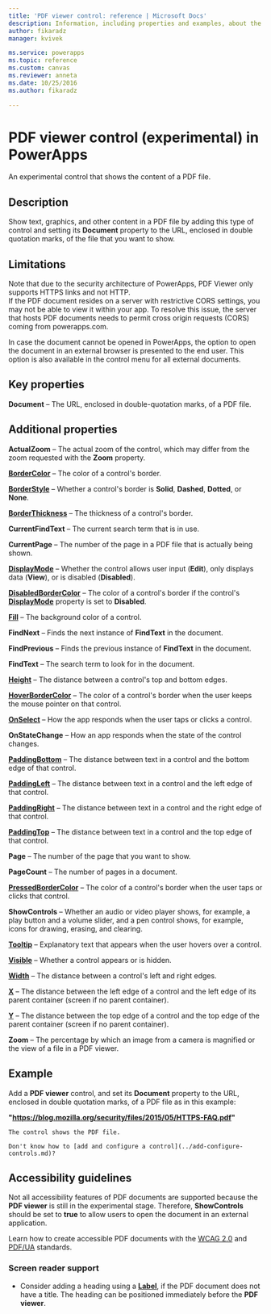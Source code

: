 ```yaml
---
title: 'PDF viewer control: reference | Microsoft Docs'
description: Information, including properties and examples, about the PDF viewer control
author: fikaradz
manager: kvivek

ms.service: powerapps
ms.topic: reference
ms.custom: canvas
ms.reviewer: anneta
ms.date: 10/25/2016
ms.author: fikaradz

---
```

# PDF viewer control (experimental) in PowerApps
An experimental control that shows the content of a PDF file.

## Description
Show text, graphics, and other content in a PDF file by adding this type of control and setting its **Document** property to the URL, enclosed in double quotation marks, of the file that you want to show.

## Limitations
Note that due to the security architecture of PowerApps, PDF Viewer only supports HTTPS links and not HTTP.  
If the PDF document resides on a server with restrictive CORS settings, you may not be able to view it within your app.  To resolve this issue, the server that hosts PDF documents needs to permit cross origin requests (CORS) coming from powerapps.com.

In case the document cannot be opened in PowerApps, the option to open the document in an external browser is presented to the end user.  This option is also available in the control menu for all external documents.

## Key properties
**Document** – The URL, enclosed in double-quotation marks, of a PDF file.

## Additional properties
**ActualZoom** – The actual zoom of the control, which may differ from the zoom requested with the **Zoom** property.

**[BorderColor](properties-color-border.md)** – The color of a control's border.

**[BorderStyle](properties-color-border.md)** – Whether a control's border is **Solid**, **Dashed**, **Dotted**, or **None**.

**[BorderThickness](properties-color-border.md)** – The thickness of a control's border.

**CurrentFindText** – The current search term that is in use.

**CurrentPage** – The number of the page in a PDF file that is actually being shown.

**[DisplayMode](properties-core.md)** – Whether the control allows user input (**Edit**), only displays data (**View**), or is disabled (**Disabled**).

**[DisabledBorderColor](properties-color-border.md)** – The color of a control's border if the control's **[DisplayMode](properties-core.md)** property is set to **Disabled**.

**[Fill](properties-color-border.md)** – The background color of a control.

**FindNext** – Finds the next instance of **FindText** in the document.

**FindPrevious** – Finds the previous instance of **FindText** in the document.

**FindText** – The search term to look for in the document.

**[Height](properties-size-location.md)** – The distance between a control's top and bottom edges.

**[HoverBorderColor](properties-color-border.md)** – The color of a control's border when the user keeps the mouse pointer on that control.

**[OnSelect](properties-core.md)** – How the app responds when the user taps or clicks a control.

**OnStateChange** – How an app responds when the state of the control changes.

**[PaddingBottom](properties-size-location.md)** – The distance between text in a control and the bottom edge of that control.

**[PaddingLeft](properties-size-location.md)** – The distance between text in a control and the left edge of that control.

**[PaddingRight](properties-size-location.md)** – The distance between text in a control and the right edge of that control.

**[PaddingTop](properties-size-location.md)** – The distance between text in a control and the top edge of that control.

**Page** – The number of the page that you want to show.

**PageCount** – The number of pages in a document.

**[PressedBorderColor](properties-color-border.md)** – The color of a control's border when the user taps or clicks that control.

**ShowControls** – Whether an audio or video player shows, for example, a play button and a volume slider, and a pen control shows, for example, icons for drawing, erasing, and clearing.

**[Tooltip](properties-core.md)** – Explanatory text that appears when the user hovers over a control.

**[Visible](properties-core.md)** – Whether a control appears or is hidden.

**[Width](properties-size-location.md)** – The distance between a control's left and right edges.

**[X](properties-size-location.md)** – The distance between the left edge of a control and the left edge of its parent container (screen if no parent container).

**[Y](properties-size-location.md)** – The distance between the top edge of a control and the top edge of the parent container (screen if no parent container).

**Zoom** – The percentage by which an image from a camera is magnified or the view of a file in a PDF viewer.

## Example

Add a **PDF viewer** control, and set its **Document** property to the URL, enclosed in double quotation marks, of a PDF file as in this example:

  **"https://blog.mozilla.org/security/files/2015/05/HTTPS-FAQ.pdf"**

    The control shows the PDF file.

    Don't know how to [add and configure a control](../add-configure-controls.md)?

## Accessibility guidelines

Not all accessibility features of PDF documents are supported because the **PDF viewer** is still in the experimental stage. Therefore, **ShowControls** should be set to **true** to allow users to open the document in an external application.

Learn how to create accessible PDF documents with the [WCAG 2.0](https://www.w3.org/TR/WCAG-TECHS/pdf.html) and [PDF/UA](https://www.pdfa.org/pdfua-the-iso-standard-for-universal-accessibility/) standards.

### Screen reader support
* Consider adding a heading using a **[Label](control-text-box.md)**, if the PDF document does not have a title. The heading can be positioned immediately before the **PDF viewer**.
